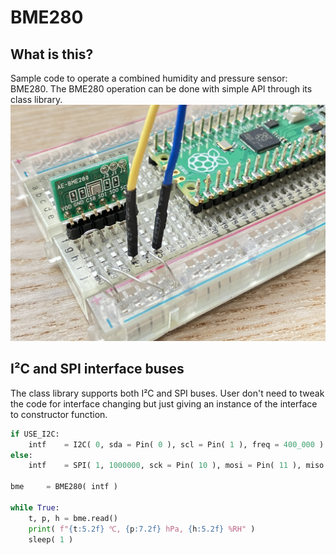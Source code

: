 # BME280

## What is this?
Sample code to operate a combined humidity and pressure sensor: BME280. 
The BME280 operation can be done with simple API through its class library. 
![bme280.jpg](https://github.com/teddokano/BME280_MicroPython/blob/main/reference/pic/bme280.jpg)


## I²C and SPI interface buses
The class library supports both I²C and SPI buses. 
User don't need to tweak the code for interface changing but just giving an instance of the interface to constructor function. 

```python
if USE_I2C:
	intf	= I2C( 0, sda = Pin( 0 ), scl = Pin( 1 ), freq = 400_000 )
else:
	intf	= SPI( 1, 1000000, sck = Pin( 10 ), mosi = Pin( 11 ), miso = Pin( 12 ) )
	
bme		= BME280( intf )

while True:
	t, p, h	= bme.read()
	print( f"{t:5.2f} ℃, {p:7.2f} hPa, {h:5.2f} %RH" )
	sleep( 1 )
```
